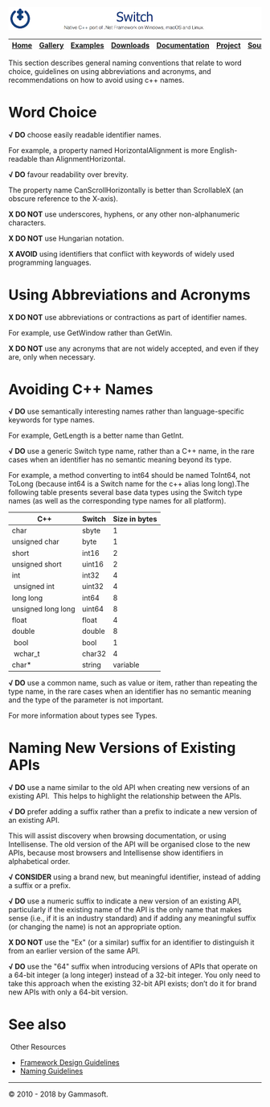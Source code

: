 [![Switch Header](Pictures/SwitchNativeC++port.png)](https://gammasoft71.wixsite.com/switch)

| [Home](Home.md) | [Gallery](Gallery.md) | [Examples](Examples.md) | [Downloads](Downloads.md) | [Documentation](Documentation.md) | [Project](https://sourceforge.net/projects/switchpro) | [Source](https://github.com/gammasoft71/switch) | [License](License.md) | [Gammasoft](https://gammasoft71.wixsite.com/gammasoft) |
|-----------------|-----------------------|-------------------------|-------------------------|-----------------------------------|-------------------------------------------------------|-------------------------------------------------|-----------------------|---------------------------------------------------------|

This section describes general naming conventions that relate to word choice, guidelines on using abbreviations and acronyms, and recommendations on how to avoid using c++ names.
 
# Word Choice
 
**√ DO** choose easily readable identifier names.
 
For example, a property named HorizontalAlignment is more English-readable than AlignmentHorizontal.
 
**√ DO** favour readability over brevity.
 
The property name CanScrollHorizontally is better than ScrollableX (an obscure reference to the X-axis).
 
**X DO NOT** use underscores, hyphens, or any other non-alphanumeric characters.
 
**X DO NOT** use Hungarian notation.
 
**X AVOID** using identifiers that conflict with keywords of widely used programming languages.
 
# Using Abbreviations and Acronyms
 
**X DO NOT** use abbreviations or contractions as part of identifier names.
 
For example, use GetWindow rather than GetWin.
 
**X DO NOT** use any acronyms that are not widely accepted, and even if they are, only when necessary.
 
# Avoiding C++ Names
 
**√ DO** use semantically interesting names rather than language-specific keywords for type names.
 
For example, GetLength is a better name than GetInt.
 
**√ DO** use a generic Switch type name, rather than a C++ name, in the rare cases when an identifier has no semantic meaning beyond its type.
 
For example, a method converting to int64 should be named ToInt64, not ToLong (because int64 is a Switch name for the c++ alias long long).
​
The following table presents several base data types using the Switch type names (as well as the corresponding type names for all platform).

| ​C++                | Switch | Size in bytes |
|--------------------|--------|---------------|
| char               | sbyte  | 1             |
| unsigned char      | byte   | 1             |
| short              | int16  | 2             |
| unsigned short     | uint16 | 2             |
| int                | int32  | 4             |
| unsigned int       | uint32 | 4             |
|long long           | int64  | 8             |
| unsigned long long | uint64 | 8             |
| float              | float  | 4             |
| double             | double | 8             |
| bool               | bool   | 1             |
| wchar_t            | char32 | 4             |
| char*              | string | variable      |

**√ DO** use a common name, such as value or item, rather than repeating the type name, in the rare cases when an identifier has no semantic meaning and the type of the parameter is not important.

​For more information about types see Types.
​
# ​Naming New Versions of Existing APIs

**√ DO** use a name similar to the old API when creating new versions of an existing API.
​
This helps to highlight the relationship between the APIs.

**√ DO** prefer adding a suffix rather than a prefix to indicate a new version of an existing API.

This will assist discovery when browsing documentation, or using Intellisense. The old version of the API will be organised close to the new APIs, because most browsers and Intellisense show identifiers in alphabetical order.

**√ CONSIDER** using a brand new, but meaningful identifier, instead of adding a suffix or a prefix.

**√ DO** use a numeric suffix to indicate a new version of an existing API, particularly if the existing name of the API is the only name that makes sense (i.e., if it is an industry standard) and if adding any meaningful suffix (or changing the name) is not an appropriate option.

**X DO NOT** use the "Ex" (or a similar) suffix for an identifier to distinguish it from an earlier version of the same API.

**√ DO** use the "64" suffix when introducing versions of APIs that operate on a 64-bit integer (a long integer) instead of a 32-bit integer. You only need to take this approach when the existing 32-bit API exists; don’t do it for brand new APIs with only a 64-bit version.
​
# See also
​
Other Resources

* [Framework Design Guidelines](FrameworkDesignGuidelines.md)
* [Naming Guidelines](NamingGuidelines.md)

______________________________________________________________________________________________

© 2010 - 2018 by Gammasoft.
